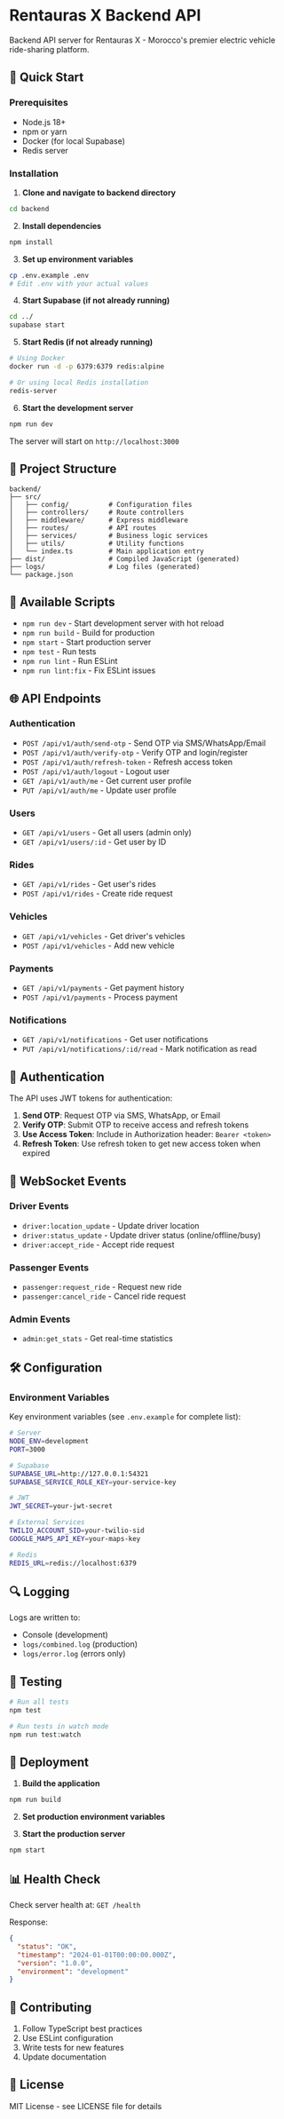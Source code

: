# Rentauras X Backend API

Backend API server for Rentauras X - Morocco's premier electric vehicle ride-sharing platform.

## 🚀 Quick Start

### Prerequisites

- Node.js 18+ 
- npm or yarn
- Docker (for local Supabase)
- Redis server

### Installation

1. **Clone and navigate to backend directory**
```bash
cd backend
```

2. **Install dependencies**
```bash
npm install
```

3. **Set up environment variables**
```bash
cp .env.example .env
# Edit .env with your actual values
```

4. **Start Supabase (if not already running)**
```bash
cd ../
supabase start
```

5. **Start Redis (if not already running)**
```bash
# Using Docker
docker run -d -p 6379:6379 redis:alpine

# Or using local Redis installation
redis-server
```

6. **Start the development server**
```bash
npm run dev
```

The server will start on `http://localhost:3000`

## 📁 Project Structure

```
backend/
├── src/
│   ├── config/          # Configuration files
│   ├── controllers/     # Route controllers
│   ├── middleware/      # Express middleware
│   ├── routes/          # API routes
│   ├── services/        # Business logic services
│   ├── utils/           # Utility functions
│   └── index.ts         # Main application entry
├── dist/                # Compiled JavaScript (generated)
├── logs/                # Log files (generated)
└── package.json
```

## 🔧 Available Scripts

- `npm run dev` - Start development server with hot reload
- `npm run build` - Build for production
- `npm start` - Start production server
- `npm test` - Run tests
- `npm run lint` - Run ESLint
- `npm run lint:fix` - Fix ESLint issues

## 🌐 API Endpoints

### Authentication
- `POST /api/v1/auth/send-otp` - Send OTP via SMS/WhatsApp/Email
- `POST /api/v1/auth/verify-otp` - Verify OTP and login/register
- `POST /api/v1/auth/refresh-token` - Refresh access token
- `POST /api/v1/auth/logout` - Logout user
- `GET /api/v1/auth/me` - Get current user profile
- `PUT /api/v1/auth/me` - Update user profile

### Users
- `GET /api/v1/users` - Get all users (admin only)
- `GET /api/v1/users/:id` - Get user by ID

### Rides
- `GET /api/v1/rides` - Get user's rides
- `POST /api/v1/rides` - Create ride request

### Vehicles
- `GET /api/v1/vehicles` - Get driver's vehicles
- `POST /api/v1/vehicles` - Add new vehicle

### Payments
- `GET /api/v1/payments` - Get payment history
- `POST /api/v1/payments` - Process payment

### Notifications
- `GET /api/v1/notifications` - Get user notifications
- `PUT /api/v1/notifications/:id/read` - Mark notification as read

## 🔐 Authentication

The API uses JWT tokens for authentication:

1. **Send OTP**: Request OTP via SMS, WhatsApp, or Email
2. **Verify OTP**: Submit OTP to receive access and refresh tokens
3. **Use Access Token**: Include in Authorization header: `Bearer <token>`
4. **Refresh Token**: Use refresh token to get new access token when expired

## 🔌 WebSocket Events

### Driver Events
- `driver:location_update` - Update driver location
- `driver:status_update` - Update driver status (online/offline/busy)
- `driver:accept_ride` - Accept ride request

### Passenger Events  
- `passenger:request_ride` - Request new ride
- `passenger:cancel_ride` - Cancel ride request

### Admin Events
- `admin:get_stats` - Get real-time statistics

## 🛠️ Configuration

### Environment Variables

Key environment variables (see `.env.example` for complete list):

```bash
# Server
NODE_ENV=development
PORT=3000

# Supabase
SUPABASE_URL=http://127.0.0.1:54321
SUPABASE_SERVICE_ROLE_KEY=your-service-key

# JWT
JWT_SECRET=your-jwt-secret

# External Services
TWILIO_ACCOUNT_SID=your-twilio-sid
GOOGLE_MAPS_API_KEY=your-maps-key

# Redis
REDIS_URL=redis://localhost:6379
```

## 🔍 Logging

Logs are written to:
- Console (development)
- `logs/combined.log` (production)
- `logs/error.log` (errors only)

## 🧪 Testing

```bash
# Run all tests
npm test

# Run tests in watch mode
npm run test:watch
```

## 🚀 Deployment

1. **Build the application**
```bash
npm run build
```

2. **Set production environment variables**

3. **Start the production server**
```bash
npm start
```

## 📊 Health Check

Check server health at: `GET /health`

Response:
```json
{
  "status": "OK",
  "timestamp": "2024-01-01T00:00:00.000Z",
  "version": "1.0.0",
  "environment": "development"
}
```

## 🤝 Contributing

1. Follow TypeScript best practices
2. Use ESLint configuration
3. Write tests for new features
4. Update documentation

## 📝 License

MIT License - see LICENSE file for details
